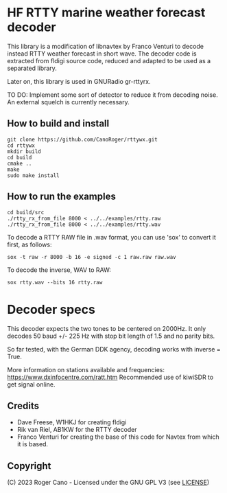 # HF RTTY marine weather forecast decoder

This library is a modification of libnavtex by Franco Venturi to decode instead RTTY weather forecast in short wave.
The decoder code is extracted from fldigi source code, reduced and adapted to be used as a separated library.

Later on, this library is used in GNURadio gr-rttyrx.

TO DO: Implement some sort of detector to reduce it from decoding noise. An external squelch is currently necessary.

## How to build and install

```
git clone https://github.com/CanoRoger/rttywx.git
cd rttywx
mkdir build
cd build
cmake ..
make
sudo make install
```

## How to run the examples

```
cd build/src
./rtty_rx_from_file 8000 < ../../examples/rtty.raw
./rtty_rx_from_file 8000 < ../../examples/rtty.wav
```

To decode a RTTY RAW file in .wav format, you can use 'sox' to convert it first, as follows:

```
sox -t raw -r 8000 -b 16 -e signed -c 1 raw.raw raw.wav
```

To decode the inverse, WAV to RAW:

```
sox rtty.wav --bits 16 rtty.raw
```

# Decoder specs
This decoder expects the two tones to be centered on 2000Hz.
It only decodes 50 baud +/- 225 Hz with stop bit length of 1.5 and no parity bits.

So far tested, with the German DDK agency, decoding works with inverse = True.

More information on stations available and frequencies: https://www.dxinfocentre.com/ratt.htm
Recommended use of kiwiSDR to get signal online.

## Credits

- Dave Freese, W1HKJ for creating fldigi
- Rik van Riel, AB1KW for the RTTY decoder
- Franco Venturi for creating the base of this code for Navtex from which it is based.


## Copyright

(C) 2023 Roger Cano - Licensed under the GNU GPL V3 (see [LICENSE](LICENSE))
